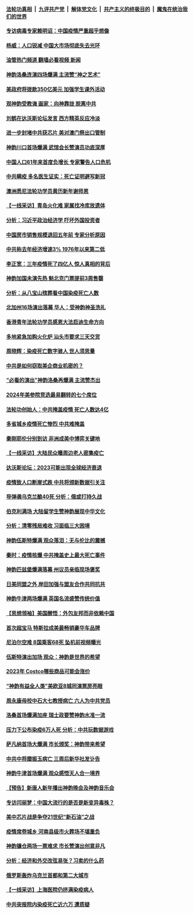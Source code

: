 ####  [法轮功真相](../../../../basic/blob/master/README.md?t=01182012) &nbsp;|&nbsp; [九评共产党](../../../../9ping.md/blob/master/README.md?t=01182012) &nbsp;|&nbsp; [解体党文化](../../../../jtdwh.md/blob/master/README.md?t=01182012)  &nbsp;|&nbsp; [共产主义的终极目的](../../../../gczydzjmd.md/blob/master/README.md?t=01182012) &nbsp;|&nbsp; [魔鬼在统治我们的世界](../../../../mgztzwmdsj.md/blob/master/README.md?t=01182012) 

#### [专访病毒专家赖明诏：中国疫情严重超乎想像](../pages/nf4514/n13909836.md?t=01182012) 

#### [杨威：人口锐减 中国大市场彻底失去光环](../pages/nf4514/n13909636.md?t=01182012) 

#### [油管热门频道 翻墙必看视频 新闻](http://129.146.143.75:81/youtube.html?01182012)

#### [神韵洛桑连演四场爆满 主流赞“神之艺术”](../pages/nf4514/n13909733.md?t=01182012) 

#### [美政府将拨款350亿美元 加强学生课外活动](../pages/nf4514/n13909642.md?t=01182012) 

#### [观神韵受教诲 画家：向神靠拢 脱离中共](../pages/nf4514/n13909514.md?t=01182012) 

#### [刘鹤在达沃斯论坛发言 西方精英反应冷淡](../pages/nf4514/n13909504.md?t=01182012) 

#### [进一步封堵中共获芯片 美对澳门祭出口管制](../pages/nf4514/n13909529.md?t=01182012) 

#### [神韵川口首场爆满 武馆会长赞演员功底深厚](../pages/nf4514/n13909503.md?t=01182012) 

#### [中国人口61年来首度负增长 专家警告人口危机](../pages/nf4514/n13909055.md?t=01182012) 

#### [中共瞒疫 多名医生证实：死亡证明避写新冠](../pages/nf4514/n13909473.md?t=01182012) 

#### [澳洲悉尼法轮功学员黄历新年谢师恩](../pages/nf4514/n13908194.md?t=01182012) 

#### [【一线采访】青岛火化难 家属找冷库放遗体](../pages/nf4514/n13908485.md?t=01182012) 

#### [分析：习近平政治经济学 吓坏外国投资者](../pages/nf4514/n13907772.md?t=01182012) 

#### [中国房市销售规模退回五年前 专家分析原因](../pages/nf4514/n13909149.md?t=01182012) 

#### [中共称去年经济增速3% 1976年以来第二低](../pages/nf4514/n13909053.md?t=01182012) 

#### [李正宽：三年疫情死了四亿人 惊人真相的背后](../pages/nf4514/n13908637.md?t=01182012) 

#### [神韵加国未演先热 魁北克门票提前3周售罄](../pages/nf4514/n13908321.md?t=01182012) 

#### [分析：从八宝山殡葬看中国染疫死亡人数](../pages/nf4514/n13908998.md?t=01182012) 

#### [北加州16场演出落幕 华人：受神韵神圣洗礼](../pages/nf4514/n13908978.md?t=01182012) 

#### [香港青年法轮功学员感恩大法启迪生命方向](../pages/nf4514/n13908834.md?t=01182012) 

#### [多地紧急加购火化炉 汕头市要求三天交货](../pages/nf4514/n13908850.md?t=01182012) 

#### [周晓辉：染疫死亡数字骇人 世人须思量](../pages/nf4514/n13908680.md?t=01182012) 

#### [中共是如何窃取美企商业机密的？](../pages/nf4514/n13908903.md?t=01182012) 

#### [“必看的演出”神韵洛桑再爆满 主流赞杰出](../pages/nf4514/n13908830.md?t=01182012) 

#### [2024年美参院竞选最易翻转的七个席位](../pages/nf4514/n13908692.md?t=01182012) 

#### [法轮功创始人：中共掩盖疫情 死亡人数达4亿](../pages/nf4514/n13907901.md?t=01182012) 

#### [多省城乡疫情死亡惨烈 中共难掩盖](../pages/nf4514/n13908652.md?t=01182012) 

#### [秦刚耶伦分别到访 非洲成美中博弈关键地](../pages/nf4514/n13908708.md?t=01182012) 

#### [【一线采访】大陆民众曝周边老人密集疫亡](../pages/nf4514/n13908445.md?t=01182012) 

#### [达沃斯论坛：2023可能出现全球经济衰退](../pages/nf4514/n13908570.md?t=01182012) 

#### [疫情致人口断崖式跌 中共将颁新数据引关注](../pages/nf4514/n13908588.md?t=01182012) 

#### [导弹袭乌克兰酿40死 分析：俄或打持久战](../pages/nf4514/n13908514.md?t=01182012) 

#### [伯克利满场 大陆留学生赞神韵展现中华文化](../pages/nf4514/n13908262.md?t=01182012) 

#### [分析：清零残局难收 习面临三大困境](../pages/nf4514/n13907775.md?t=01182012) 

#### [神韵伍斯特爆满 观众落泪：无与伦比的震撼](../pages/nf4514/n13907972.md?t=01182012) 

#### [秦时：疫情核爆 中共掩盖史上最大死亡事件](../pages/nf4514/n13908193.md?t=01182012) 

#### [神韵匹兹堡爆满落幕 州议员亲临现场褒奖](../pages/nf4514/n13908201.md?t=01182012) 

#### [日美同盟之外 岸田加强与盟友合作共同抗共](../pages/nf4514/n13908041.md?t=01182012) 

#### [神韵牛津两场爆满 英国名流盛赞传统价值](../pages/nf4514/n13907957.md?t=01182012) 

#### [【思想领袖】美国醒悟：外包友邦而非依赖中国](../pages/nf4514/n13881068.md?t=01182012) 

#### [首次超宝马 特斯拉成美最畅销豪华车品牌](../pages/nf4514/n13906659.md?t=01182012) 

#### [尼泊尔空难 8国乘客68死 坠机前视频曝光](../pages/nf4514/n13907683.md?t=01182012) 

#### [伍斯特演出加场 观众：神韵是世界的希望](../pages/nf4514/n13907516.md?t=01182012) 

#### [2023年 Costco哪些商品可能会涨价](../pages/nf4514/n13905778.md?t=01182012) 

#### [“神韵有益全人类”美欧亚8城同演票房亮眼](../pages/nf4514/n13907512.md?t=01182012) 

#### [周永康母校中石大七教授病亡 六人为中共党员](../pages/nf4514/n13907462.md?t=01182012) 

#### [洛桑首场爆满加座 瑞士政要赞神韵水准一流](../pages/nf4514/n13907305.md?t=01182012) 

#### [压力下公布染疫6万人死 分析：中共玩数据游戏](../pages/nf4514/n13907060.md?t=01182012) 

#### [萨凡纳首场大爆满 市长颁奖：神韵带来希望](../pages/nf4514/n13907230.md?t=01182012) 

#### [中共中将糜振玉病亡 三周后新华社发讣告](../pages/nf4514/n13907100.md?t=01182012) 

#### [神韵牛津首场爆满 观众感悟天人合一境界](../pages/nf4514/n13907205.md?t=01182012) 

#### [【预告】新唐人新年播出神韵晚会及神韵音乐会](../pages/nf4514/n13906542.md?t=01182012) 

#### [专访闫丽梦：中国大流行的是否是新变异毒株？](../pages/nf4514/n13907078.md?t=01182012) 

#### [美中芯片战是争夺21世纪“新石油”之战](../pages/nf4514/n13907046.md?t=01182012) 

#### [疫情席卷城乡 河南县级市火葬场不堪重负](../pages/nf4514/n13903555.md?t=01182012) 

#### [神韵镰仓两场一票难求 市长赞演出创意非凡](../pages/nf4514/n13907028.md?t=01182012) 

#### [分析：经济和外交改弦易张？习卖的什么药](../pages/nf4514/n13905805.md?t=01182012) 

#### [俄罗斯轰炸乌克兰首都和第二大城市](../pages/nf4514/n13906913.md?t=01182012) 

#### [【一线采访】上海医院仍挤满染疫病人](../pages/nf4514/n13906845.md?t=01182012) 

#### [中共突报院内染疫死亡近六万 遭质疑](../pages/nf4514/n13906867.md?t=01182012) 

<img src='http://gfw-breaker.win/goodnews/indexes/nf4514.md' width='0px' height='0px'/>

